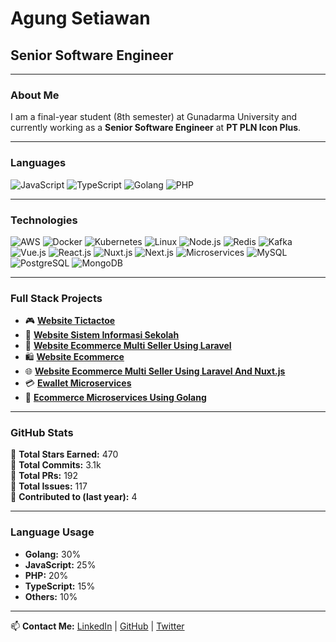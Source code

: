 # Agung Setiawan
## Senior Software Engineer

---

### About Me

I am a final-year student (8th semester) at Gunadarma University and currently working as a **Senior Software Engineer** at **PT PLN Icon Plus**.

---

### Languages

![JavaScript](https://img.shields.io/badge/-JavaScript-F7DF1E?style=flat&logo=javascript&logoColor=black)
![TypeScript](https://img.shields.io/badge/-TypeScript-3178C6?style=flat&logo=typescript&logoColor=white)
![Golang](https://img.shields.io/badge/-Golang-00ADD8?style=flat&logo=go&logoColor=white)
![PHP](https://img.shields.io/badge/-PHP-777BB4?style=flat&logo=php&logoColor=white)

---

### Technologies

![AWS](https://img.shields.io/badge/-AWS-232F3E?style=flat&logo=amazon-aws&logoColor=white)
![Docker](https://img.shields.io/badge/-Docker-2496ED?style=flat&logo=docker&logoColor=white)
![Kubernetes](https://img.shields.io/badge/-Kubernetes-326CE5?style=flat&logo=kubernetes&logoColor=white)
![Linux](https://img.shields.io/badge/-Linux-FCC624?style=flat&logo=linux&logoColor=black)
![Node.js](https://img.shields.io/badge/-Node.js-339933?style=flat&logo=node.js&logoColor=white)
![Redis](https://img.shields.io/badge/-Redis-DC382D?style=flat&logo=redis&logoColor=white)
![Kafka](https://img.shields.io/badge/-Kafka-231F20?style=flat&logo=apache-kafka&logoColor=white)
![Vue.js](https://img.shields.io/badge/-Vue.js-4FC08D?style=flat&logo=vue.js&logoColor=white)
![React.js](https://img.shields.io/badge/-React-61DAFB?style=flat&logo=react&logoColor=black)
![Nuxt.js](https://img.shields.io/badge/-Nuxt.js-00C58E?style=flat&logo=nuxt.js&logoColor=white)
![Next.js](https://img.shields.io/badge/-Next.js-000000?style=flat&logo=next.js&logoColor=white)
![Microservices](https://img.shields.io/badge/-Microservices-FF5733?style=flat)
![MySQL](https://img.shields.io/badge/-MySQL-4479A1?style=flat&logo=mysql&logoColor=white)
![PostgreSQL](https://img.shields.io/badge/-PostgreSQL-336791?style=flat&logo=postgresql&logoColor=white)
![MongoDB](https://img.shields.io/badge/-MongoDB-47A248?style=flat&logo=mongodb&logoColor=white)

---

### Full Stack Projects

- 🎮 **[Website Tictactoe](#)**
- 🏫 **[Website Sistem Informasi Sekolah](#)**
- 🛒 **[Website Ecommerce Multi Seller Using Laravel](#)**
- 🛍️ **[Website Ecommerce](#)**
- 🌐 **[Website Ecommerce Multi Seller Using Laravel And Nuxt.js](#)**
- 💳 **[Ewallet Microservices](#)**
- 🚀 **[Ecommerce Microservices Using Golang](#)**

---

### GitHub Stats

📌 **Total Stars Earned:** 470  
📌 **Total Commits:** 3.1k  
📌 **Total PRs:** 192  
📌 **Total Issues:** 117  
📌 **Contributed to (last year):** 4  

---

### Language Usage

- **Golang:** 30%
- **JavaScript:** 25%
- **PHP:** 20%
- **TypeScript:** 15%
- **Others:** 10%

---

📫 **Contact Me:** [LinkedIn](#) | [GitHub](#) | [Twitter](#)
